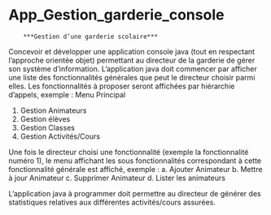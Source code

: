 # App_Gestion_garderie_console
        
        ***Gestion d’une garderie scolaire***
 
 Concevoir et développer une application console java (tout en respectant l’approche orientée objet) permettant au directeur de la garderie de gérer son système d’information.
 L’application java doit commencer par afficher une liste des fonctionnalités générales que peut le directeur choisir parmi elles.
 Les fonctionnalités à proposer seront affichées par hiérarchie d’appels, exemple : Menu Principal
1. Gestion Animateurs
2. Gestion élèves
3. Gestion Classes
4. Gestion Activités/Cours

Une fois le directeur choisi une fonctionnalité (exemple la fonctionnalité numéro 1), le menu affichant les sous fonctionnalités correspondant à cette fonctionnalité générale est affiché, exemple :
a. Ajouter Animateur
b. Mettre à jour Animateur
c. Supprimer Animateur
d. Lister les animateurs

L’application java à programmer doit permettre au directeur de générer des statistiques relatives aux différentes activités/cours assurées.
